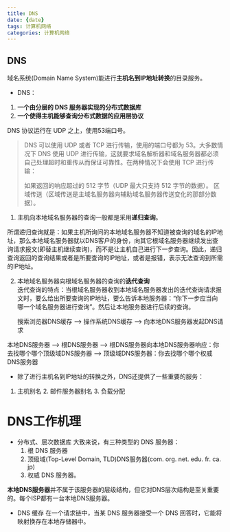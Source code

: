 ```yaml
---
title: DNS
date: {date}
tags: 计算机网络
categories: 计算机网络
---
```

## DNS
域名系统(Domain Name System)能进行**主机名到IP地址转换**的目录服务。
* DNS：
1. **一个由分层的 DNS 服务器实现的分布式数据库**
2. **一个使得主机能够查询分布式数据的应用层协议**

DNS 协议运行在 UDP 之上，使用53端口号。
> DNS 可以使用 UDP 或者 TCP 进行传输，使用的端口号都为 53。大多数情况下 DNS 使用 UDP 进行传输，这就要求域名解析器和域名服务器都必须自己处理超时和重传从而保证可靠性。在两种情况下会使用 TCP 进行传输：
> 
> 如果返回的响应超过的 512 字节（UDP 最大只支持 512 字节的数据）。
> 区域传送（区域传送是主域名服务器向辅助域名服务器传送变化的那部分数据）。


1. 主机向本地域名服务器的查询一般都是采用**递归查询**。        

所谓递归查询就是：如果主机所询问的本地域名服务器不知道被查询的域名的IP地址，那么本地域名服务器就以DNS客户的身份，向其它根域名服务器继续发出查询请求报文(即替主机继续查询)，而不是让主机自己进行下一步查询。因此，递归查询返回的查询结果或者是所要查询的IP地址，或者是报错，表示无法查询到所需的IP地址。

2. 本地域名服务器向根域名服务器的查询的**迭代查询**       
    迭代查询的特点：当根域名服务器收到本地域名服务器发出的迭代查询请求报文时，要么给出所要查询的IP地址，要么告诉本地服务器：“你下一步应当向哪一个域名服务器进行查询”。然后让本地服务器进行后续的查询。
    
    搜索浏览器DNS缓存 --> 操作系统DNS缓存 --> 向本地DNS服务器发起DNS请求

本地DNS服务器 --> 根DNS服务器 --> 根DNS服务器向本地DNS服务器响应：你去找哪个哪个顶级域DNS服务器 --> 顶级域DNS服务器：你去找哪个哪个权威DNS服务器



* 除了进行主机名到IP地址的转换之外，DNS还提供了一些重要的服务：
1. 主机别名 2. 邮件服务器别名 3. 负载分配

# DNS工作机理
* 分布式、层次数据库
大致来说，有三种类型的 DNS 服务器：
    1. 根 DNS 服务器
    2. 顶级域(Top-Level Domain, TLD)DNS服务器(com. org. net. edu. fr. ca. jp)
    3. 权威 DNS 服务器。

**本地DNS服务器**并不属于该服务器的层级结构，但它对DNS层次结构是至关重要的。每个ISP都有一台本地DNS服务器。

* DNS 缓存
在一个请求链中，当某 DNS 服务器接受一个 DNS 回答时，它能将映射换存在本地存储器中。